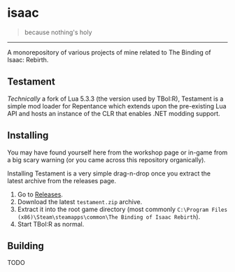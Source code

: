 # isaac

> because nothing's holy

---

A monorepository of various projects of mine related to The Binding of Isaac: Rebirth.

## Testament

*Technically* a fork of Lua 5.3.3 (the version used by TBoI:R), Testament is a simple mod loader for Repentance which extends upon the pre-existing Lua API and hosts an instance of the CLR that enables .NET modding support.

## Installing

You may have found yourself here from the workshop page or in-game from a big scary warning (or you came across this repository organically).

Installing Testament is a very simple drag-n-drop once you extract the latest archive from the releases page.

1. Go to [Releases](https://github.com/steviegt6/isaac/releases).
2. Download the latest `testament.zip` archive.
3. Extract it into the root game directory (most commonly `C:\Program Files (x86)\Steam\steamapps\common\The Binding of Isaac Rebirth`).
4. Start TBoI:R as normal.

## Building

TODO
